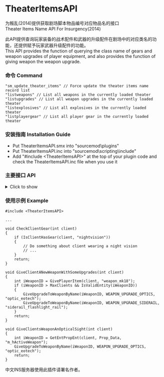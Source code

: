 # TheaterItemsAPI
为叛乱(2014)提供获取剧场脚本物品编号对应物品名的接口
<br>Theater Items Name API For Insurgency(2014)

此API提供查询玩家装备的战术配件和武器的升级配件在剧场中的对应类名的功能，还提供赋予玩家武器升级配件的功能。
<br>This API provides the function of querying the class name of gears and weapon upgrades of player equipment, and also provides the function of giving weapon the weapon upgrade.

### 命令 Command
```SourcePawn
"sm_update_theater_items" // Force update the theater items name record list
"listweapons" // List all weapons in the currently loaded theater
"listupgrades" // List all weapon upgrades in the currently loaded theater
"listexplosives" // List all explosives in the currently loaded theater
"listplayergear" // List all player gear in the currently loaded theater 
```

### 安装指南 Installation Guide
* Put TheaterItemsAPI.smx into "sourcemod\plugins\"
* Put TheaterItemsAPI.inc into "sourcemod\scripting\include\"
* Add "#include \<TheaterItemsAPI>" at the top of your plugin code and check the TheaterItemsAPI.inc file when you use it

### 主要接口 API
<details>
<summary>Click to show</summary>

```SourcePawn
 /**
 * Get theater item's index by weapon upgrade Name
 * 
 * @param cWeaponUpgradeName  Weapon upgrade name in theater.
 * @return                    Weapon upgrade theater item's index if found, -1 otherwise.
 */
int GetTheaterItemIdByWeaponUpgradeName(char[] cWeaponUpgradeName)

 /**
 * Get theater item's index by Player gear Name
 * 
 * @param cPlayerGearName     Player gear name in theater.
 * @return                    Player gear theater item's index if found, -1 otherwise.
 */
int GetTheaterItemIdByPlayerGearName(char[] cPlayerGearName)

 /**
 * Get weapon upgrade name by theater weapon upgrade item's index
 * 
 * @param iItemIndex        Theater weapon upgrade item's index
 * @param cItemName         Buffer to store the item's name.
 * @param len               Maximum length of string buffer
 * @return                  True on success, false otherwise.
 */
bool GetWeaponUpgradeItemName(int iItemIndex, char[] cItemName, int len)

 /**
 * Get player gear name by theater player gear item's index
 * 
 * @param iItemIndex        Theater player gear item's index
 * @param cItemName         Buffer to store the item's name.
 * @param len               Maximum length of string buffer
 * @return                  True on success, false otherwise.
 */
bool GetPlayerGearItemName(int iItemIndex, char[] cItemName, int len)

 /**
 * Check if client has gear by gear name. (this "has" only mean player actually equipped and wearing it, but not necessarily equipped it in the inventory.)
 * 
 * @param client              Client index
 * @param cGearName           Gear name for check
 * @return                    Whether client has the gear
 */
bool IsClientHasGear(int client, char[] cGearName)

 /**
 * Check if client equipped gear by gear name. (this "equipped" only mean equipped in the inventory, but it's not necessarily actually equipped. player may not be wearing it)
 * 
 * @param client              Client index
 * @param cGearName           Gear name for check
 * @return                    Whether client Equipped the gear
 */
bool IsClientEquippedGear(int client, char[] cGearName)

 /**
 * Check if weapon has upgrade by upgrade name
 * 
 * @param iWeaponID           Weapon index
 * @param cUpgradeName        Weapon Upgrade name for check
 * @return                    Whether weapon has the upgrade
 */
bool IsWeaponHasUpgrade(int iWeaponID, char[] cUpgradeName)

 /**
 * Give weapon a upgrade by upgrade name
 * 
 * @param iWeaponID           Weapon index
 * @param iUpgradeSlotType    Weapon upgrade slot type
 * @param cUpgradeName        Weapon Upgrade name in theater
 * @return                    True on success, false otherwise.
 */
bool GiveUpgradeToWeaponByName(int iWeaponID, WEAPON_UPGRADE_SLOT iUpgradeSlotType, char[] cUpgradeName)

 /**
 * Give weapon a upgrade by upgrade theater item's index
 * 
 * @param iWeaponID           Weapon index
 * @param iUpgradeSlotType    Weapon upgrade slot type
 * @param iUpgradeID          Weapon Upgrade theater item's index
 * @return                    True on success, false otherwise.
 */
bool GiveUpgradeToWeaponByTheaterId(int iWeaponID, WEAPON_UPGRADE_SLOT iUpgradeSlotType, int iUpgradeID)
```

</details>

### 使用示例 Example
```SourcePawn
#include <TheaterItemsAPI>

...

void CheckClientGear(int client)
{
    if (IsClientHasGear(client, "nightvision"))
    {
        // Do something about client wearing a night vision
        // ...
    }
    return;
}

void GiveClientANewWeaponWithSomeUpgrades(int client)
{
    int iWeaponID = GivePlayerItem(client, "weapon_mk18");
    if (iWeaponID > MaxClients && IsValidEntity(iWeaponID))
    {
        GiveUpgradeToWeaponByName(iWeaponID, WEAPON_UPGRADE_OPTICS, "optic_eotech");
        GiveUpgradeToWeaponByName(iWeaponID, WEAPON_UPGRADE_SIDERAIL, "siderail_flashlight_rail");
    }
    return;
}

void GiveClientsWeaponAnOpticalSight(int client)
{
    int iWeaponID = GetEntPropEnt(client, Prop_Data, "m_hActiveWeapon");
    GiveUpgradeToWeaponByName(iWeaponID, WEAPON_UPGRADE_OPTICS, "optic_eotech");
    return;
}
```


中文INS服务器使用此插件请署名作者。